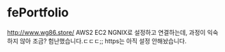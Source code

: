 # fePortfolio


http://www.wg86.store/ AWS2 EC2 NGNIX로 설정하고 연결하는데, 과정이 익숙하지 않아 조금? 험난했습니다.ㄷㄷㄷ;; https는 아직 설정 안해놨습니다. 
